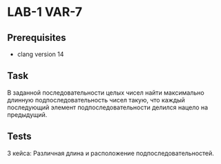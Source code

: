 # LAB-1 VAR-7

## Prerequisites
- clang version 14

## Task
В заданной последовательности целых чисел найти максимально длинную
подпоследовательность чисел такую, что каждый последующий элемент подпоследовательности делился нацело на предыдущий.

## Tests
3 кейса: Различная длина и расположение подпоследовательностей.
